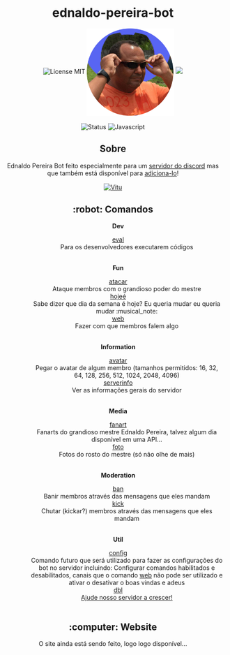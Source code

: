 <h1 align="center">ednaldo-pereira-bot</h1>
<div align="center">
   <!-- Header -->
   <img alt="License MIT" src="https://img.shields.io/badge/License-MIT-%2398C611?style=for-the-badge" />
   <!-- Ednaldo Pereira Image -->
   <img align="center" width="200px" height="200px" src=".github/images/EdnaldoDiscord.png">
   <a href="https://discord.gg/VRJC4V9zmA/">
   <img src="https://shields.io/discord/776933942816538635?style=for-the-badge">
   </a>
   <br>
   <br>
   <img alt="Status" src="https://img.shields.io/website?down_color=red&down_message=offline&label=status&style=for-the-badge&up_message=online&url=https%3A%2F%2FEdnaldo-Pereira-Bot.lckun.repl.co">
   <img alt="Javascript" src="https://img.shields.io/badge/Main%20lenguage-Javascript-%2f3ff17?style=for-the-badge&color=e7f041" /><br>
   <h2 align="center">Sobre</h2>
   <p align="center">Ednaldo Pereira Bot feito especialmente para um <a href="https://discord.gg/VRJC4V9zmA/" title="https://discord.gg/VRJC4V9zmA">servidor do discord</a> mas que também está disponível para <a href="https://discord.com/api/oauth2/authorize?client_id=782964490047979530&permissions=1240105086070&scope=bot%20applications.commands/" title="https://discord.com/api/oauth2/authorize?client_id=782964490047979530&permissions=1240105086070&scope=bot%20applications.commands">adiciona-lo</a>!</p>
   <p align="center">
      <a href="https://github.com/vitu1928">
      <img align="center" alt="Vitu" src="https://img.shields.io/badge/Developed%20by%3A-Vitu-%236D38F6?style=for-the-badge" />
      </a>
   </p>
   <h2 align="center">:robot: Comandos</h2>
   <ul>
      <!-- Dev -->
      <dl><strong>Dev</strong></dl>
      <li type="none">
         <!-- eval -->
         <a href="https://github.com/vitu1928/ednaldo-pereira-bot/blob/main/Interactions/Dev/eval.js">
         eval
         </a>   
      </li>
      <dd>Para os desenvolvedores executarem códigos</dd>
      <br>
      <!-- Fun -->
      <dl><strong>Fun</strong></dl>
      <li type="none">
         <!-- atacar -->
         <a href="https://github.com/vitu1928/ednaldo-pereira-bot/blob/main/Interactions/Fun/atacar.js">
         atacar
         </a>
      </li>
      <dd>Ataque membros com o grandioso poder do mestre</dd>
      <li type="none">
         <!-- hojeé -->
         <a href="https://github.com/vitu1928/ednaldo-pereira-bot/blob/main/Interactions/Fun/atacar.js">
         hojeé
         </a> 
      </li>
      <dd>Sabe dizer que dia da semana é hoje? Eu queria mudar eu queria mudar :musical_note:</dd>
      <!-- web -->
      <li type="none">
         <a href="https://github.com/vitu1928/ednaldo-pereira-bot/blob/main/Interactions/Fun/web.js">
         web
         </a>
      </li>
      <dd>Fazer com que membros falem algo</dd>
      <br>
      <!-- Information -->
      <dl><strong>Information</strong></dl>
      <li type="none">
         <!-- avatar -->
         <a href="https://github.com/vitu1928/ednaldo-pereira-bot/blob/main/Interactions/Information/avatar.js">
         avatar
         </a>
      </li>
      <dd>Pegar o avatar de algum membro (tamanhos permitidos: 16, 32, 64, 128, 256, 512, 1024, 2048, 4096)</dd>
      <li type="none">
         <!-- serverinfo -->
         <a href="https://github.com/vitu1928/ednaldo-pereira-bot/blob/main/Interactions/Information/serverinfo.js">
         serverinfo
         </a> 
      </li>
      <dd>Ver as informações gerais do servidor</dd>
      <br>
      <!-- Media -->
      <dl><strong>Media</strong></dl>
      <li type="none">
         <!-- avatar -->
         <a href="https://github.com/vitu1928/ednaldo-pereira-bot/blob/main/Interactions/Media/fanart.js">
         fanart
         </a>
      </li>
      <dd>Fanarts do grandioso mestre Ednaldo Pereira, talvez algum dia disponível em uma API...</dd>
      <li type="none">
         <!-- serverinfo -->
         <a href="https://github.com/vitu1928/ednaldo-pereira-bot/blob/main/Interactions/Media/foto.js">
         foto
         </a> 
      </li>
      <dd>Fotos do rosto do mestre (só não olhe de mais) </dd>
      <br>
      <!-- Moderation -->
      <dl><strong>Moderation</strong></dl>
      <li type="none">
         <!-- ban -->
         <a href="https://github.com/vitu1928/ednaldo-pereira-bot/blob/main/Interactions/Moderation/ban.js">
         ban
         </a>
      </li>
      <dd>Banir membros através das mensagens que eles mandam</dd>
      <li type="none">
         <!-- kick -->
         <a href="https://github.com/vitu1928/ednaldo-pereira-bot/blob/main/Interactions/Moderation/kick.js">
         kick
         </a> 
      </li>
      <dd>Chutar (kickar?) membros através das mensagens que eles mandam</dd>
      <br>
      <!-- Util -->
      <dl><strong>Util</strong></dl>
      <li type="none">
         <!-- config -->
         <a href="https://github.com/vitu1928/ednaldo-pereira-bot/blob/main/Interactions/Util/config.js">
         config
         </a>
      </li>
      <dd>Comando futuro que será utilizado para fazer as configurações do bot no servidor incluindo: Configurar comandos habilitados e desabilitados, canais que o comando <a href="https://github.com/vitu1928/ednaldo-pereira-bot/blob/main/Interactions/Fun/web.js">web</a> não pode ser utilizado e ativar o desativar o boas vindas e adeus</dd>
      <li type="none">
         <!-- dbl -->
         <a href="https://github.com/vitu1928/ednaldo-pereira-bot/blob/main/Interactions/Util/dbl.js">
         dbl
         </a> 
      </li>
      <dd><a href="https://top.gg/servers/776933942816538635/vote">Ajude nosso servidor a crescer!</a></dd>
      <br>
   </ul>
   <h2 align="center">:computer: Website</h2>
   <p align="center">O site ainda está sendo feito, logo logo disponível...
   <p>
</div>

